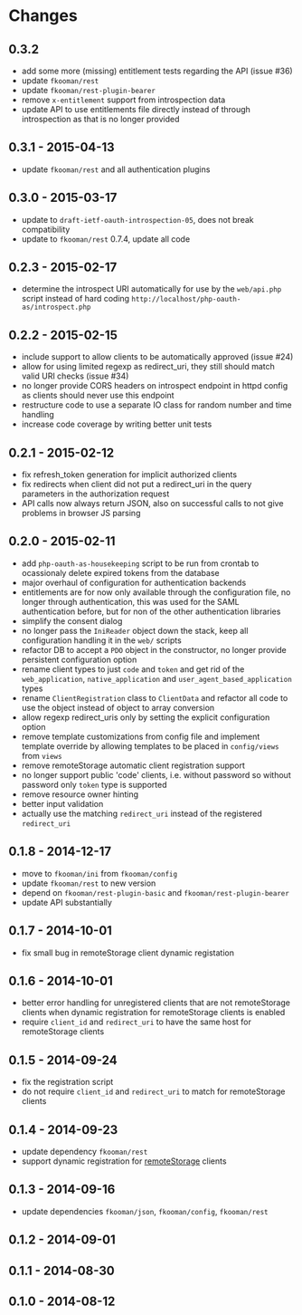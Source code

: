 # Changes

## 0.3.2
- add some more (missing) entitlement tests regarding the API (issue #36)
- update `fkooman/rest`
- update `fkooman/rest-plugin-bearer` 
- remove `x-entitlement` support from introspection data
- update API to use entitlements file directly instead of through 
  introspection as that is no longer provided

## 0.3.1 - 2015-04-13
- update `fkooman/rest` and all authentication plugins

## 0.3.0 - 2015-03-17
- update to `draft-ietf-oauth-introspection-05`, does not break compatibility
- update to `fkooman/rest` 0.7.4, update all code

## 0.2.3 - 2015-02-17
- determine the introspect URI automatically for use by the `web/api.php` 
  script instead of hard coding `http://localhost/php-oauth-as/introspect.php`

## 0.2.2 - 2015-02-15
- include support to allow clients to be automatically approved (issue #24)
- allow for using limited regexp as redirect_uri, they still should match 
  valid URI checks (issue #34)
- no longer provide CORS headers on introspect endpoint in httpd 
  config as clients should never use this endpoint
- restructure code to use a separate IO class for random number and time
  handling
- increase code coverage by writing better unit tests

## 0.2.1 - 2015-02-12
- fix refresh_token generation for implicit authorized clients
- fix redirects when client did not put a redirect_uri in the query
  parameters in the authorization request
- API calls now always return JSON, also on successful calls to not give
  problems in browser JS parsing

## 0.2.0 - 2015-02-11
- add `php-oauth-as-housekeeping` script to be run from crontab to ocassionaly
  delete expired tokens from the database
- major overhaul of configuration for authentication backends
- entitlements are for now only available through the configuration file, no
  longer through authentication, this was used for the SAML authentication 
  before, but for non of the other authentication libraries
- simplify the consent dialog
- no longer pass the `IniReader` object down the stack, keep all configuration 
  handling it in the `web/` scripts
- refactor DB to accept a `PDO` object in the constructor, no longer provide
  persistent configuration option
- rename client types to just `code` and `token` and get rid of the 
  `web_application`, `native_application` and `user_agent_based_application`
  types
- rename `ClientRegistration` class to `ClientData` and refactor all code 
  to use the object instead of object to array conversion
- allow regexp redirect_uris only by setting the explicit configuration 
  option
- remove template customizations from config file and implement template
  override by allowing templates to be placed in `config/views` from 
  `views`
- remove remoteStorage automatic client registration support
- no longer support public 'code' clients, i.e. without password so without
  password only `token` type is supported
- remove resource owner hinting
- better input validation
- actually use the matching `redirect_uri` instead of the registered 
  `redirect_uri`

## 0.1.8 - 2014-12-17
- move to `fkooman/ini` from `fkooman/config`
- update `fkooman/rest` to new version
- depend on `fkooman/rest-plugin-basic` and `fkooman/rest-plugin-bearer`
- update API substantially

## 0.1.7 - 2014-10-01
- fix small bug in remoteStorage client dynamic registation

## 0.1.6 - 2014-10-01
- better error handling for unregistered clients that are not 
  remoteStorage clients when dynamic registration for remoteStorage
  clients is enabled
- require `client_id` and `redirect_uri` to have the same host for
  remoteStorage clients

## 0.1.5 - 2014-09-24
- fix the registration script
- do not require `client_id` and `redirect_uri` to match for remoteStorage 
  clients

## 0.1.4 - 2014-09-23
- update dependency `fkooman/rest`
- support dynamic registration for [remoteStorage](http://remotestorage.io) 
  clients

## 0.1.3 - 2014-09-16
- update dependencies `fkooman/json`, `fkooman/config`, `fkooman/rest`

## 0.1.2 - 2014-09-01

## 0.1.1 - 2014-08-30

## 0.1.0 - 2014-08-12
